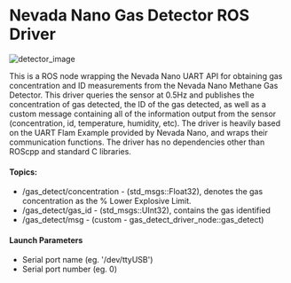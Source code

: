 # Nevada Nano Gas Detector ROS Driver

![detector_image](https://github.com/unr-arl/nv_nano_gas_detector_ros/blob/master/nv_nano_detector.jpg)


This is a ROS node wrapping the Nevada Nano UART API for obtaining gas concentration and ID measurements from the Nevada Nano Methane Gas Detector. This driver queries the sensor at 0.5Hz and publishes the concentration of gas detected, the ID of the gas detected, as well as a custom message containing all of the information output from the sensor (concentration, id, temperature, humidity, etc). The driver is heavily based on the UART Flam Example provided by Nevada Nano, and wraps their communication functions. The driver has no dependencies other than ROScpp and standard C libraries.

#### Topics:
  - /gas_detect/concentration - (std_msgs::Float32), denotes the gas concentration as the % Lower Explosive Limit.
  - /gas_detect/gas_id - (std_msgs::UInt32), contains the gas identified
  - /gas_detect/msg - (custom - gas_detect_driver_node::gas_detect)

#### Launch Parameters
  - Serial port name (eg. '/dev/ttyUSB')
  - Serial port number (eg. 0)
